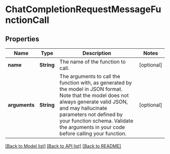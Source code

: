 # ChatCompletionRequestMessageFunctionCall

## Properties
Name | Type | Description | Notes
------------ | ------------- | ------------- | -------------
**name** | **String** | The name of the function to call. | [optional] 
**arguments** | **String** | The arguments to call the function with, as generated by the model in JSON format. Note that the model does not always generate valid JSON, and may hallucinate parameters not defined by your function schema. Validate the arguments in your code before calling your function. | [optional] 

[[Back to Model list]](../README.md#documentation-for-models) [[Back to API list]](../README.md#documentation-for-api-endpoints) [[Back to README]](../README.md)



